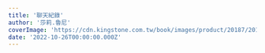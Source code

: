 ```yaml
---
title: '聊天紀錄'
author: '莎莉.魯尼'
coverImage: 'https://cdn.kingstone.com.tw/book/images/product/20187/2018730526194/2018730526194b.jpg'
date: '2022-10-26T00:00:00.000Z'
---
```

